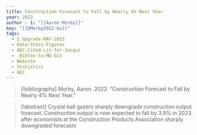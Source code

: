 ```yaml
---
title: Construction Forecast to Fall by Nearly 4% Next Year
year: 2022
author - 1: "[[Aaron Morby]]"
key: "[[@Morby2022-bu]]"
tags:
  - 2_Upgrade-MAY-2023
  - Data-Stats-Figures
  - AEC-Cited-Lit-for-Jacqui
  - _BibTex-to-MD-Git
  - Website
  - Statistics
  - AEC
---
```


> [!bibliography]
> Morby, Aaron. 2022. “Construction Forecast to Fall by Nearly 4% Next Year.” 

> [!abstract]
> Crystal ball gazers sharply downgrade construction output forecast. Construction output is now expected to fall by 3.9\% in 2023 after economists at the Construction Products Association sharply downgraded forecasts